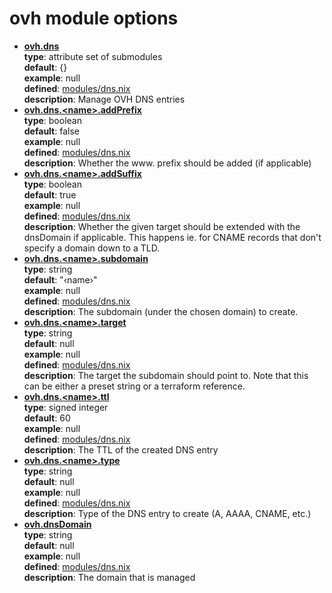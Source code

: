 # ovh module options

<ul>
<li>
  <b><u>ovh.dns</u></b><br>
  <b>type</b>: attribute set of submodules<br>
  <b>default</b>: {}<br>
  <b>example</b>: null<br>
  <b>defined</b>: <a href="https://github.com/terranix/terranix-module-ovh/tree/main/module/modules/dns.nix">modules/dns.nix</a><br>
  <b>description</b>: Manage OVH DNS entries<br>
</li>
<li>
  <b><u>ovh.dns.&lt;name&gt;.addPrefix</u></b><br>
  <b>type</b>: boolean<br>
  <b>default</b>: false<br>
  <b>example</b>: null<br>
  <b>defined</b>: <a href="https://github.com/terranix/terranix-module-ovh/tree/main/module/modules/dns.nix">modules/dns.nix</a><br>
  <b>description</b>: Whether the www. prefix should be added (if applicable)
<br>
</li>
<li>
  <b><u>ovh.dns.&lt;name&gt;.addSuffix</u></b><br>
  <b>type</b>: boolean<br>
  <b>default</b>: true<br>
  <b>example</b>: null<br>
  <b>defined</b>: <a href="https://github.com/terranix/terranix-module-ovh/tree/main/module/modules/dns.nix">modules/dns.nix</a><br>
  <b>description</b>: Whether the given target should be extended with the dnsDomain if applicable.
This happens ie. for CNAME records that don&#39;t specify a domain down to a TLD.
<br>
</li>
<li>
  <b><u>ovh.dns.&lt;name&gt;.subdomain</u></b><br>
  <b>type</b>: string<br>
  <b>default</b>: &#34;‹name›&#34;<br>
  <b>example</b>: null<br>
  <b>defined</b>: <a href="https://github.com/terranix/terranix-module-ovh/tree/main/module/modules/dns.nix">modules/dns.nix</a><br>
  <b>description</b>: The subdomain (under the chosen domain) to create.
<br>
</li>
<li>
  <b><u>ovh.dns.&lt;name&gt;.target</u></b><br>
  <b>type</b>: string<br>
  <b>default</b>: null<br>
  <b>example</b>: null<br>
  <b>defined</b>: <a href="https://github.com/terranix/terranix-module-ovh/tree/main/module/modules/dns.nix">modules/dns.nix</a><br>
  <b>description</b>: The target the subdomain should point to.
Note that this can be either a preset string or a
terraform reference.
<br>
</li>
<li>
  <b><u>ovh.dns.&lt;name&gt;.ttl</u></b><br>
  <b>type</b>: signed integer<br>
  <b>default</b>: 60<br>
  <b>example</b>: null<br>
  <b>defined</b>: <a href="https://github.com/terranix/terranix-module-ovh/tree/main/module/modules/dns.nix">modules/dns.nix</a><br>
  <b>description</b>: The TTL of the created DNS entry<br>
</li>
<li>
  <b><u>ovh.dns.&lt;name&gt;.type</u></b><br>
  <b>type</b>: string<br>
  <b>default</b>: null<br>
  <b>example</b>: null<br>
  <b>defined</b>: <a href="https://github.com/terranix/terranix-module-ovh/tree/main/module/modules/dns.nix">modules/dns.nix</a><br>
  <b>description</b>: Type of the DNS entry to create (A, AAAA, CNAME, etc.)
<br>
</li>
<li>
  <b><u>ovh.dnsDomain</u></b><br>
  <b>type</b>: string<br>
  <b>default</b>: null<br>
  <b>example</b>: null<br>
  <b>defined</b>: <a href="https://github.com/terranix/terranix-module-ovh/tree/main/module/modules/dns.nix">modules/dns.nix</a><br>
  <b>description</b>: The domain that is managed<br>
</li>
</ul>
